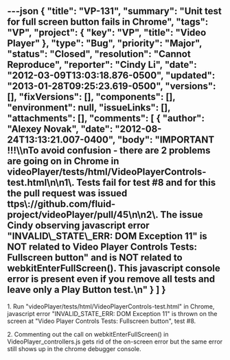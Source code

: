 ---json
{
  "title": "VP-131",
  "summary": "Unit test for full screen button fails in Chrome",
  "tags": "VP",
  "project": {
    "key": "VP",
    "title": "Video Player"
  },
  "type": "Bug",
  "priority": "Major",
  "status": "Closed",
  "resolution": "Cannot Reproduce",
  "reporter": "Cindy Li",
  "date": "2012-03-09T13:03:18.876-0500",
  "updated": "2013-01-28T09:25:23.619-0500",
  "versions": [],
  "fixVersions": [],
  "components": [],
  "environment": null,
  "issueLinks": [],
  "attachments": [],
  "comments": [
    {
      "author": "Alexey Novak",
      "date": "2012-08-24T13:13:21.007-0400",
      "body": "IMPORTANT !!!\\\nTo avoid confusion - there are 2 problems are going on in Chrome in videoPlayer/tests/html/VideoPlayerControls-test.html\n\n1\\. Tests fail for test #8  and for this the pull request was issued ttps\\://github.com/fluid-project/videoPlayer/pull/45\n\n2\\. The issue Cindy observing javascript error \"INVALID\\_STATE\\_ERR: DOM Exception 11\" is NOT related to Video Player Controls Tests: Fullscreen button\" and is NOT related to webkitEnterFullScreen(). This javascript console error is present even if you remove all tests and leave only a Play Button test.\n"
    }
  ]
}
---
1\. Run "videoPlayer/tests/html/VideoPlayerControls-test.html" in Chrome, javascript error "INVALID\_STATE\_ERR: DOM Exception 11" is thrown on the screen at "Video Player Controls Tests: Fullscreen button", test #8.

2\. Commenting out the call on webkitEnterFullScreen() in VideoPlayer\_controllers.js gets rid of the on-screen error but the same error still shows up in the chrome debugger console.

        